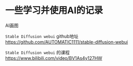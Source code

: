 # 一些学习并使用AI的记录


AI画图

`Stable Diffusion webui` github地址 https://github.com/AUTOMATIC1111/stable-diffusion-webui

`Stable Diffusion webui` 的课程 https://www.bilibili.com/video/BV1As4y127HW


